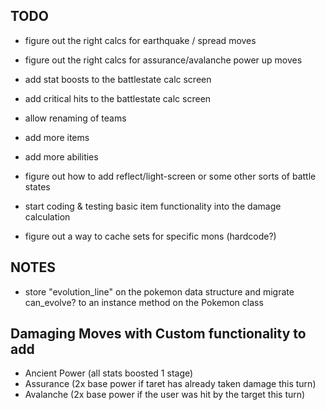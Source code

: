 ## TODO
  - figure out the right calcs for earthquake / spread moves
  - figure out the right calcs for assurance/avalanche power up moves
  - add stat boosts to the battlestate calc screen
  - add critical hits to the battlestate calc screen

  - allow renaming of teams
  - add more items
  - add more abilities
  - figure out how to add reflect/light-screen or some other sorts of battle states
  - start coding & testing basic item functionality into the damage calculation
  - figure out a way to cache sets for specific mons (hardcode?)

## NOTES
  - store "evolution_line" on the pokemon data structure and migrate can_evolve? to an instance method on the Pokemon class

## Damaging Moves with Custom functionality to add
  - Ancient Power (all stats boosted 1 stage)
  - Assurance (2x base power if taret has already taken damage this turn)
  - Avalanche (2x base power if the user was hit by the target this turn)
